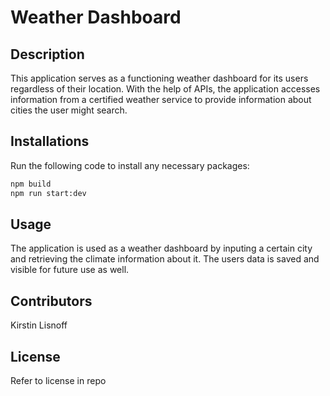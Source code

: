 # Weather Dashboard

## Description

This application serves as a functioning weather dashboard for its users regardless of their location. With the help of APIs, the application accesses information from a certified weather service to provide information about cities the user might search.

## Installations

Run the following code to install any necessary packages: 
```bash
npm build
npm run start:dev
```
## Usage

The application is used as a weather dashboard by inputing a certain city and retrieving the climate information about it. The users data is saved and visible for future use as well.

## Contributors
Kirstin Lisnoff

## License
Refer to license in repo

